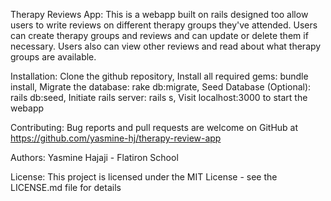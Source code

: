 Therapy Reviews App:
This is a webapp built on rails designed too allow users to write reviews on different therapy groups they've attended. Users can create therapy groups and reviews and can update or delete them if necessary. Users also can view other reviews and read about what therapy groups are available.

Installation:
Clone the github repository,
Install all required gems: bundle install, 
Migrate the database: rake db:migrate, 
Seed Database (Optional): rails db:seed, 
Initiate rails server: rails s, 
Visit localhost:3000 to start the webapp

Contributing:
Bug reports and pull requests are welcome on GitHub at https://github.com/yasmine-hj/therapy-review-app

Authors:
Yasmine Hajaji - Flatiron School


License:
This project is licensed under the MIT License - see the LICENSE.md file for details

